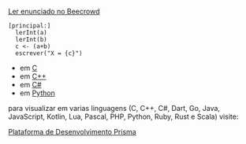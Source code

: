 [Ler enunciado no Beecrowd](https://www.beecrowd.com.br/judge/en/problems/view/1001)

``` 
[principal:]
  lerInt(a)
  lerInt(b)
  c <- (a+b)
  escrever("X = {c}")
```

- em [C](https://www.prisma.dev.br/tela-demo-transpilado.html?idDemo=1&idTarget=1)
- em [C++](https://www.prisma.dev.br/tela-demo-transpilado.html?idDemo=1&idTarget=2)
- em [C#](https://www.prisma.dev.br/tela-demo-transpilado.html?idDemo=1&idTarget=3)
- em [Python](https://www.prisma.dev.br/tela-demo-transpilado.html?idDemo=1&idTarget=12)

para visualizar em varias linguagens (C, C++, C#, Dart, Go, Java, JavaScript, Kotlin, Lua, Pascal, PHP, Python, Ruby, Rust e Scala) visite:

[Plataforma de Desenvolvimento Prisma](https://www.prisma.dev.br/tela-demo.html?idDemo=1)
